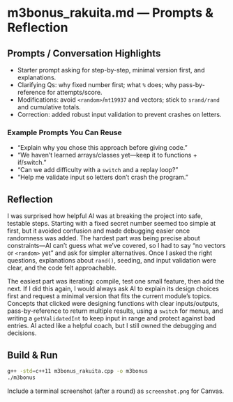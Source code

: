 # m3bonus_rakuita.md — Prompts & Reflection

## Prompts / Conversation Highlights
- Starter prompt asking for step-by-step, minimal version first, and explanations.
- Clarifying Qs: why fixed number first; what `%` does; why pass-by-reference for attempts/score.
- Modifications: avoid `<random>`/`mt19937` and vectors; stick to `srand/rand` and cumulative totals.
- Correction: added robust input validation to prevent crashes on letters.

### Example Prompts You Can Reuse
- “Explain why you chose this approach before giving code.”
- “We haven’t learned arrays/classes yet—keep it to functions + if/switch.”
- “Can we add difficulty with a `switch` and a replay loop?”
- “Help me validate input so letters don’t crash the program.”

## Reflection 
I was surprised how helpful AI was at breaking the project into safe, testable steps. Starting with a fixed secret number seemed too simple at first, but it avoided confusion and made debugging easier once randomness was added. The hardest part was being precise about constraints—AI can’t guess what we’ve covered, so I had to say “no vectors or `<random>` yet” and ask for simpler alternatives. Once I asked the right questions, explanations about `rand()`, seeding, and input validation were clear, and the code felt approachable.

The easiest part was iterating: compile, test one small feature, then add the next. If I did this again, I would always ask AI to explain its design choices first and request a minimal version that fits the current module’s topics. Concepts that clicked were designing functions with clear inputs/outputs, pass-by-reference to return multiple results, using a `switch` for menus, and writing a `getValidatedInt` to keep input in range and protect against bad entries. AI acted like a helpful coach, but I still owned the debugging and decisions.

## Build & Run
```bash
g++ -std=c++11 m3bonus_rakuita.cpp -o m3bonus
./m3bonus
```

Include a terminal screenshot (after a round) as `screenshot.png` for Canvas.
